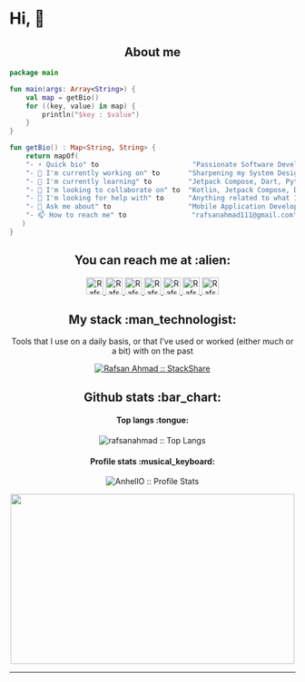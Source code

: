 # Hi, 👋

<h2 align="center">About me</h2>

```kotlin
package main

fun main(args: Array<String>) {
    val map = getBio()
    for ((key, value) in map) {
        println("$key : $value")
    }
}

fun getBio() : Map<String, String> {
    return mapOf(
	"- ⚡ Quick bio" to                       "Passionate Software Developer with 5 years of experience in developing complex mobile solutions, system design.",
	"- 🔭 I'm currently working on" to       "Sharpening my System Design, Architecture, Problem-Solving Skills.",
	"- 🌱 I'm currently learning" to         "Jetpack Compose, Dart, Python, Keras, TensorFlow.",
	"- 👯 I'm looking to collaborate on" to  "Kotlin, Jetpack Compose, Dart Sdk, AI/ML projects.",
	"- 🤔 I'm looking for help with" to      "Anything related to what I am currently learning 😅.",
	"- 💬 Ask me about" to                   "Mobile Application Development, Android, Kotlin, Java, Swift, Flutter, Dart.",
	"- 📫 How to reach me" to                "rafsanahmad111@gmail.com"
   )
}
```

<h2 align="center">You can reach me at :alien:</h2>

<p align="center">

  <a href="https://www.linkedin.com/in/rafsan-ahmad-943543105">
    <img src="https://www.vectorlogo.zone/logos/linkedin/linkedin-icon.svg" alt="Rafsan Ahmad's LinkedIn Profile" height="30" width="30">
  </a>

  <a href="https://stackoverflow.com/users/6139861/rafsanahmad007?tab=profile">
    <img src="https://www.vectorlogo.zone/logos/stackoverflow/stackoverflow-icon.svg" alt="Rafsan Ahmad's Stack Overflow Profile" height="30" width="30">
  </a>

  <a href="https://stackexchange.com/users/8153562/rafsanahmad007">
    <img src="https://www.vectorlogo.zone/logos/stackexchange/stackexchange-icon.svg" alt="Rafsan Ahmad's Stack Exchange Profile" height="30" width="30">
  </a>

  <a href="https://www.hackerrank.com/NULL_0">
    <img src="https://cdn.worldvectorlogo.com/logos/hackerrank.svg" alt="Rafsan Ahmad's Hackerrank Profile" height="30" width="30">
  </a>
  
  <a href="https://leetcode.com/NULL_0/">
    <img src="https://upload.wikimedia.org/wikipedia/commons/1/19/LeetCode_logo_black.png" alt="Rafsan Ahmad's Leetcode Profile" height="30" width="30">
  </a>
  
  <a href="https://medium.com/@rafsan.ahmad.iut">
    <img src="https://www.vectorlogo.zone/logos/medium/medium-tile.svg" alt="Rafsan Ahmad's Medium Profile" height="30" width="30">
  </a>
  
  <a href="https://twitter.com/rafsanahmad007">
    <img src="https://cdn.worldvectorlogo.com/logos/twitter-6.svg" alt="Rafsan Ahmad's Twitter Profile" height="30" width="30">
  </a>
</p>

<h2 align="center">My stack :man_technologist:</h2>

<p align="center">Tools that I use on a daily basis, or that I've used or worked (either much or a bit) with on the past</p>
<p align="center">
  <a href="https://stackshare.io/rafsanahmad111/my-stack">
    <img src="http://img.shields.io/badge/tech-stack-0690fa.svg?style=flat" alt="Rafsan Ahmad :: StackShare" />
  </a>
</p>

<h2 align="center">Github stats :bar_chart:</h2>

<h4 align="center">Top langs :tongue:</h4>

<p align="center"><img src="https://github-readme-stats.vercel.app/api/top-langs/?username=rafsanahmad&count_private=true&langs_count=10&theme=tokyonight&layout=compact&hide=html,css" alt="rafsanahmad :: Top Langs" /></p>

<h4 align="center">Profile stats :musical_keyboard:</h4>

<p align="center"><img src="https://github-readme-stats.vercel.app/api?username=rafsanahmad&show_icons=true&theme=synthwave&count_private=true" alt="AnhellO :: Profile Stats" /></p>

<p align="center"><img src="https://tenor.com/view/silicon-valley-gif-5518465.gif" alt="" height="300" width="500"></p>

----
